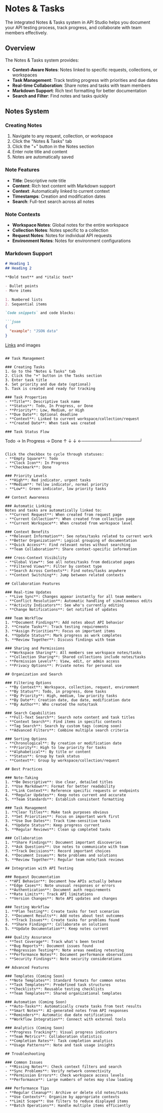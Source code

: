 # Notes & Tasks

The integrated Notes & Tasks system in API Studio helps you document your API testing process, track progress, and collaborate with team members effectively.

## Overview

The Notes & Tasks system provides:
- **Context-Aware Notes**: Notes linked to specific requests, collections, or workspaces
- **Task Management**: Track testing progress with priorities and due dates
- **Real-time Collaboration**: Share notes and tasks with team members
- **Markdown Support**: Rich text formatting for better documentation
- **Search and Filter**: Find notes and tasks quickly

## Notes System

### Creating Notes
1. Navigate to any request, collection, or workspace
2. Click the "Notes & Tasks" tab
3. Click the "+" button in the Notes section
4. Enter note title and content
5. Notes are automatically saved

### Note Features
- **Title**: Descriptive note title
- **Content**: Rich text content with Markdown support
- **Context**: Automatically linked to current context
- **Timestamps**: Creation and modification dates
- **Search**: Full-text search across all notes

### Note Contexts
- **Workspace Notes**: Global notes for the entire workspace
- **Collection Notes**: Notes specific to a collection
- **Request Notes**: Notes for individual API requests
- **Environment Notes**: Notes for environment configurations

### Markdown Support
```markdown
# Heading 1
## Heading 2

**Bold text** and *italic text*

- Bullet points
- More items

1. Numbered lists
2. Sequential items

`Code snippets` and code blocks:

```json
{
  "example": "JSON data"
}
```

[Links](https://example.com) and images
```

## Task Management

### Creating Tasks
1. Go to the "Notes & Tasks" tab
2. Click the "+" button in the Tasks section
3. Enter task title
4. Set priority and due date (optional)
5. Task is created and ready for tracking

### Task Properties
- **Title**: Descriptive task name
- **Status**: Todo, In Progress, or Done
- **Priority**: Low, Medium, or High
- **Due Date**: Optional deadline
- **Context**: Linked to current workspace/collection/request
- **Created Date**: When task was created

### Task Status Flow
```
Todo → In Progress → Done
  ↑         ↓         ↓
  ←─────────┴─────────┘
```

Click the checkbox to cycle through statuses:
- **Empty Square**: Todo
- **Clock Icon**: In Progress  
- **Checkmark**: Done

### Priority Levels
- **High**: Red indicator, urgent tasks
- **Medium**: Yellow indicator, normal priority
- **Low**: Green indicator, low priority tasks

## Context Awareness

### Automatic Linking
Notes and tasks are automatically linked to:
- **Current Request**: When created from request page
- **Current Collection**: When created from collection page
- **Current Workspace**: When created from workspace level

### Context Benefits
- **Relevant Information**: See notes/tasks related to current work
- **Better Organization**: Logical grouping of documentation
- **Quick Access**: Find relevant notes without searching
- **Team Collaboration**: Share context-specific information

### Cross-Context Visibility
- **Global View**: See all notes/tasks from dedicated pages
- **Filtered Views**: Filter by context type
- **Search Across Contexts**: Find notes/tasks anywhere
- **Context Switching**: Jump between related contexts

## Collaboration Features

### Real-time Updates
- **Live Sync**: Changes appear instantly for all team members
- **Conflict Resolution**: Automatic handling of simultaneous edits
- **Activity Indicators**: See who's currently editing
- **Change Notifications**: Get notified of updates

### Team Workflow
1. **Document Findings**: Add notes about API behavior
2. **Create Tasks**: Track testing requirements
3. **Assign Priorities**: Focus on important items
4. **Update Status**: Mark progress as work completes
5. **Review Together**: Discuss findings with team

### Sharing and Permissions
- **Workspace Sharing**: All members see workspace notes/tasks
- **Collection Sharing**: Shared collections include notes/tasks
- **Permission Levels**: View, edit, or admin access
- **Privacy Options**: Private notes for personal use

## Organization and Search

### Filtering Options
- **By Context**: Workspace, collection, request, environment
- **By Status**: Todo, in progress, done tasks
- **By Priority**: High, medium, low priority tasks
- **By Date**: Creation date, due date, modification date
- **By Author**: Who created the note/task

### Search Capabilities
- **Full-Text Search**: Search note content and task titles
- **Context Search**: Find items in specific contexts
- **Tag Search**: Search by custom tags (coming soon)
- **Advanced Filters**: Combine multiple search criteria

### Sorting Options
- **Chronological**: By creation or modification date
- **Priority**: High to low priority for tasks
- **Alphabetical**: By title or content
- **Status**: Group by task status
- **Context**: Group by workspace/collection/request

## Best Practices

### Note-Taking
1. **Be Descriptive**: Use clear, detailed titles
2. **Use Markdown**: Format for better readability
3. **Link Context**: Reference specific requests or endpoints
4. **Regular Updates**: Keep notes current and accurate
5. **Team Standards**: Establish consistent formatting

### Task Management
1. **Clear Titles**: Make task purposes obvious
2. **Set Priorities**: Focus on important work first
3. **Use Due Dates**: Track time-sensitive tasks
4. **Update Status**: Keep progress current
5. **Regular Reviews**: Clean up completed tasks

### Collaboration
1. **Share Findings**: Document important discoveries
2. **Ask Questions**: Use notes to communicate with team
3. **Track Decisions**: Record important choices
4. **Document Issues**: Note problems and solutions
5. **Review Together**: Regular team note/task reviews

## Integration with API Testing

### Request Documentation
- **API Behavior**: Document how APIs actually behave
- **Edge Cases**: Note unusual responses or errors
- **Authentication**: Document auth requirements
- **Rate Limits**: Track API limitations
- **Version Changes**: Note API updates and changes

### Testing Workflow
1. **Plan Testing**: Create tasks for test scenarios
2. **Document Results**: Add notes about test outcomes
3. **Track Issues**: Create tasks for problems found
4. **Share Findings**: Collaborate on solutions
5. **Update Documentation**: Keep notes current

### Quality Assurance
- **Test Coverage**: Track what's been tested
- **Bug Reports**: Document issues found
- **Regression Testing**: Note areas needing retesting
- **Performance Notes**: Document performance observations
- **Security Findings**: Note security considerations

## Advanced Features

### Templates (Coming Soon)
- **Note Templates**: Standard formats for common notes
- **Task Templates**: Predefined task structures
- **Checklists**: Reusable testing checklists
- **Team Templates**: Shared organizational templates

### Automation (Coming Soon)
- **Auto-Tasks**: Automatically create tasks from test results
- **Smart Notes**: AI-generated notes from API responses
- **Reminders**: Automatic due date notifications
- **Workflow Integration**: Connect with external tools

### Analytics (Coming Soon)
- **Progress Tracking**: Visual progress indicators
- **Team Metrics**: Collaboration statistics
- **Completion Rates**: Task completion analytics
- **Usage Patterns**: Note and task usage insights

## Troubleshooting

### Common Issues
- **Missing Notes**: Check context filters and search
- **Sync Problems**: Verify network connectivity
- **Permission Errors**: Check workspace access levels
- **Performance**: Large numbers of notes may slow loading

### Performance Tips
- **Regular Cleanup**: Archive or delete old notes/tasks
- **Use Contexts**: Organize by appropriate contexts
- **Limit Scope**: Use filters to reduce displayed items
- **Batch Operations**: Handle multiple items efficiently